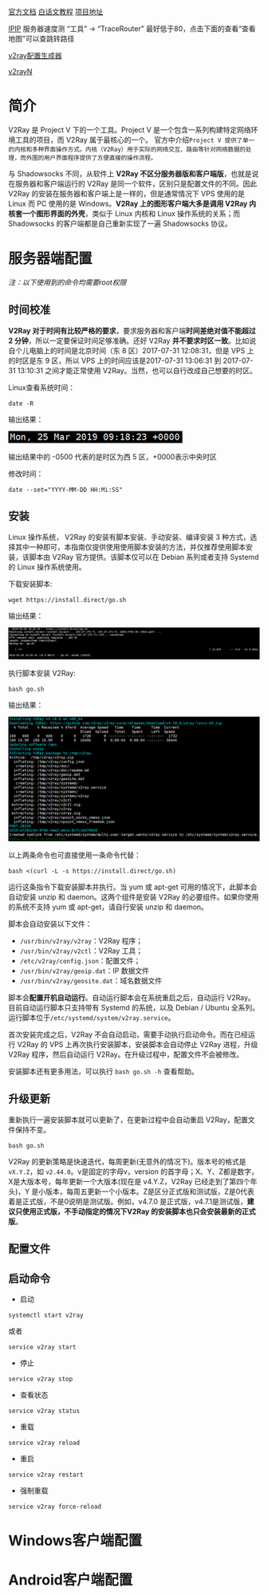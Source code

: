 [官方文档](https://www.v2ray.com/)
[白话文教程](https://toutyrater.github.io/)
[项目地址](https://github.com/v2ray/v2ray-core)

[IPIP](https://www.ipip.net/) 服务器速度测 “工具” -> “TraceRouter” 最好低于80，点击下面的查看“查看地图”可以查跳转路径

[v2ray配置生成器](https://intmainreturn0.com/v2ray-config-gen/)

[v2rayN](https://github.com/2dust/v2rayN)

# 简介

V2Ray 是 Project V 下的一个工具。Project V 是一个包含一系列构建特定网络环境工具的项目，而 V2Ray 属于最核心的一个。 官方中介绍`Project V 提供了单一的内核和多种界面操作方式。内核（V2Ray）用于实际的网络交互、路由等针对网络数据的处理，而外围的用户界面程序提供了方便直接的操作流程。`

与 Shadowsocks 不同，从软件上 **V2Ray 不区分服务器版和客户端版**，也就是说在服务器和客户端运行的 V2Ray 是同一个软件，区别只是配置文件的不同。因此 V2Ray 的安装在服务器和客户端上是一样的，但是通常情况下 VPS 使用的是 Linux 而 PC 使用的是 Windows。**V2Ray 上的图形客户端大多是调用 V2Ray 内核套一个图形界面的外壳**，类似于 Linux 内核和 Linux 操作系统的关系；而 Shadowsocks 的客户端都是自己重新实现了一遍 Shadowsocks 协议。

# 服务器端配置

*注：以下使用到的命令均需要root权限*

## 时间校准

**V2Ray 对于时间有比较严格的要求**，要求服务器和客户端**时间差绝对值不能超过 2 分钟**，所以一定要保证时间足够准确。还好 V2Ray **并不要求时区一致**。比如说自个儿电脑上的时间是北京时间（东 8 区）2017-07-31 12:08:31，但是 VPS 上的时区是东 9 区，所以 VPS 上的时间应该是2017-07-31 13:06:31 到 2017-07-31 13:10:31 之间才能正常使用 V2Ray。当然，也可以自行改成自己想要的时区。

Linux查看系统时间：

```shell
date -R
```

输出结果：

![查看系统时间](images/date_r_result.png)

输出结果中的 -0500 代表的是时区为西 5 区，+0000表示中央时区

修改时间：

```shell
date --set="YYYY-MM-DD HH:Mi:SS"
```

## 安装

Linux 操作系统， V2Ray 的安装有脚本安装、手动安装、编译安装 3 种方式，选择其中一种即可，本指南仅提供使用使用脚本安装的方法，并仅推荐使用脚本安装，该脚本由 V2Ray 官方提供。该脚本仅可以在 Debian 系列或者支持 Systemd 的 Linux 操作系统使用。

下载安装脚本:

```shell
wget https://install.direct/go.sh
```

输出结果：

![下载脚本](images/wget_op.png)

执行脚本安装 V2Ray:

```shell
bash go.sh
```

输出结果：

![安装v2ray](images/bash_op.png)

以上两条命令也可直接使用一条命令代替：

```shell
bash <(curl -L -s https://install.direct/go.sh)
```

运行这条指令下载安装脚本并执行。当 yum 或 apt-get 可用的情况下，此脚本会自动安装 unzip 和 daemon。这两个组件是安装 V2Ray 的必要组件。如果你使用的系统不支持 yum 或 apt-get，请自行安装 unzip 和 daemon。

脚本会自动安装以下文件：

- `/usr/bin/v2ray/v2ray`：V2Ray 程序；
- `/usr/bin/v2ray/v2ctl`：V2Ray 工具；
- `/etc/v2ray/config.json`：配置文件；
- `/usr/bin/v2ray/geoip.dat`：IP 数据文件
- `/usr/bin/v2ray/geosite.dat`：域名数据文件

脚本会**配置开机自动运行**。自动运行脚本会在系统重启之后，自动运行 V2Ray。目前自动运行脚本只支持带有 Systemd 的系统，以及 Debian / Ubuntu 全系列。运行脚本位于`/etc/systemd/system/v2ray.service`。

首次安装完成之后，V2Ray 不会自动启动，需要手动执行启动命令。而在已经运行 V2Ray 的 VPS 上再次执行安装脚本，安装脚本会自动停止 V2Ray 进程，升级 V2Ray 程序，然后自动运行 V2Ray。在升级过程中，配置文件不会被修改。

安装脚本还有更多用法，可以执行 `bash go.sh -h` 查看帮助。

## 升级更新

重新执行一遍安装脚本就可以更新了，在更新过程中会自动重启 V2Ray，配置文件保持不变。

```shell
bash go.sh
```

V2Ray 的更新策略是快速迭代，每周更新(无意外的情况下)。版本号的格式是 `vX.Y.Z`，如 `v2.44.0`。v是固定的字母v，version 的首字母；X、Y、Z都是数字，X是大版本号，每年更新一个大版本(现在是 v4.Y.Z，V2Ray 已经走到了第四个年头)，Y 是小版本，每周五更新一个小版本。Z是区分正式版和测试版，Z是0代表着是正式版，不是0说明是测试版。例如，v4.7.0 是正式版，v4.7.1是测试版，**建议只使用正式版，不手动指定的情况下V2Ray 的安装脚本也只会安装最新的正式版**。

## 配置文件



## 启动命令

- 启动

```shell
systemctl start v2ray
```

或者

```shell
service v2ray start
```

- 停止

```shell
service v2ray stop
```

- 查看状态

```shell
service v2ray status
```

- 重载

```shell
service v2ray reload
```

- 重启

```shell
service v2ray restart
```

- 强制重载

```shell
service v2ray force-reload
```

# Windows客户端配置

# Android客户端配置